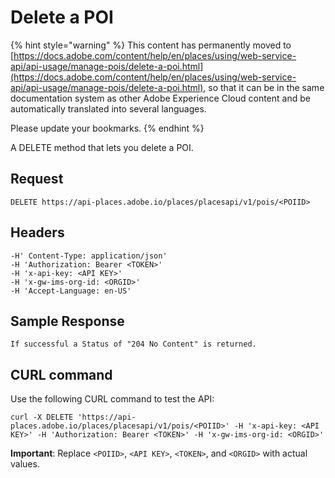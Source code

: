 # Delete a POI

{% hint style="warning" %}
This content has permanently moved to [https://docs.adobe.com/content/help/en/places/using/web-service-api/api-usage/manage-pois/delete-a-poi.html](https://docs.adobe.com/content/help/en/places/using/web-service-api/api-usage/manage-pois/delete-a-poi.html), so that it can be in the same documentation system as other Adobe Experience Cloud content and be automatically translated into several languages.

Please update your bookmarks.
{% endhint %}

A DELETE method that lets you delete a POI.

## Request

```text
DELETE https://api-places.adobe.io/places/placesapi/v1/pois/<POIID>
```

## Headers

```text
-H' Content-Type: application/json'  
-H 'Authorization: Bearer <TOKEN>'  
-H 'x-api-key: <API KEY>'  
-H 'x-gw-ims-org-id: <ORGID>'  
-H 'Accept-Language: en-US'
```

## Sample Response

```text
If successful a Status of "204 No Content" is returned.
```

## CURL command

Use the following CURL command to test the API:

```text
curl -X DELETE 'https://api-places.adobe.io/places/placesapi/v1/pois/<POIID>' -H 'x-api-key: <API KEY>' -H 'Authorization: Bearer <TOKEN>' -H 'x-gw-ims-org-id: <ORGID>'
```

**Important**: Replace `<POIID>`, `<API KEY>`, `<TOKEN>`, and `<ORGID>` with actual values.

